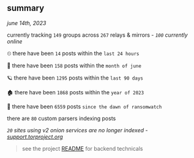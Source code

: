 
## summary
_june 14th, 2023_

currently tracking `149` groups across `267` relays & mirrors - _`100` currently online_

⏲ there have been `14` posts within the `last 24 hours`

🦈 there have been `158` posts within the `month of june`

🪐 there have been `1295` posts within the `last 90 days`

🏚 there have been `1868` posts within the `year of 2023`

🦕 there have been `6559` posts `since the dawn of ransomwatch`

there are `80` custom parsers indexing posts

_`20` sites using v2 onion services are no longer indexed - [support.torproject.org](https://support.torproject.org/onionservices/v2-deprecation/)_

> see the project [README](https://github.com/joshhighet/ransomwatch#ransomwatch--) for backend technicals
